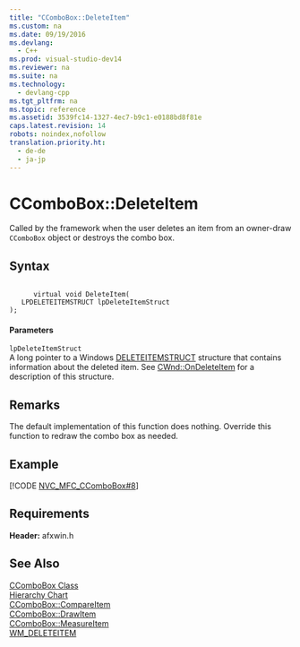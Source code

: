 ```yaml
---
title: "CComboBox::DeleteItem"
ms.custom: na
ms.date: 09/19/2016
ms.devlang: 
  - C++
ms.prod: visual-studio-dev14
ms.reviewer: na
ms.suite: na
ms.technology: 
  - devlang-cpp
ms.tgt_pltfrm: na
ms.topic: reference
ms.assetid: 3539fc14-1327-4ec7-b9c1-e0188bd8f81e
caps.latest.revision: 14
robots: noindex,nofollow
translation.priority.ht: 
  - de-de
  - ja-jp
---
```

# CComboBox::DeleteItem
Called by the framework when the user deletes an item from an owner-draw `CComboBox` object or destroys the combo box.  
  
## Syntax  
  
```  
  
      virtual void DeleteItem(  
   LPDELETEITEMSTRUCT lpDeleteItemStruct   
);  
```  
  
#### Parameters  
 `lpDeleteItemStruct`  
 A long pointer to a Windows [DELETEITEMSTRUCT](../vs140/DELETEITEMSTRUCT-Structure.md) structure that contains information about the deleted item. See [CWnd::OnDeleteItem](../vs140/CWnd--OnDeleteItem.md) for a description of this structure.  
  
## Remarks  
 The default implementation of this function does nothing. Override this function to redraw the combo box as needed.  
  
## Example  
 [!CODE [NVC_MFC_CComboBox#8](../CodeSnippet/VS_Snippets_Cpp/NVC_MFC_CComboBox#8)]  
  
## Requirements  
 **Header:** afxwin.h  
  
## See Also  
 [CComboBox Class](../vs140/CComboBox-Class.md)   
 [Hierarchy Chart](../vs140/Hierarchy-Chart.md)   
 [CComboBox::CompareItem](../vs140/CComboBox--CompareItem.md)   
 [CComboBox::DrawItem](../vs140/CComboBox--DrawItem.md)   
 [CComboBox::MeasureItem](../vs140/CComboBox--MeasureItem.md)   
 [WM_DELETEITEM](http://msdn.microsoft.com/library/windows/desktop/bb761362)